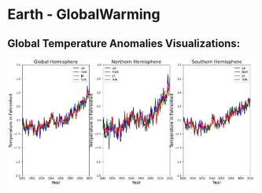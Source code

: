 # Earth - GlobalWarming

## Global Temperature Anomalies Visualizations:

![Visualization](./assets/EarthWarming.png)

